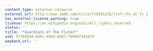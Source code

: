 ```yaml
---
content_type: external-resource
external_url: http://www.imdb.com/title/tt0291216/?ref_=fn_al_tt_1
has_external_license_warning: true
license: https://en.wikipedia.org/wiki/All_rights_reserved
status: ''
title: '*Guardians of the Flutes*'
uid: 5f7045d4-6d9c-4994-84d7-f090df341d74
wayback_url: ''
---
```

